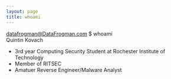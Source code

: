 ```yaml
---
layout: page
title: whoami
---
```


datafrogman@DataFrogman.com $ whoami  
Quintin Kovach

- 3rd year Computing Security Student at Rochester Institute of Technology
- Member of RITSEC
- Amatuer Reverse Engineer/Malware Analyst
